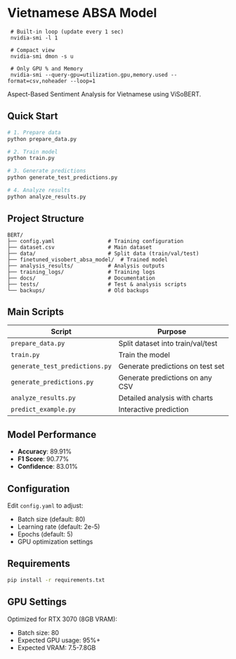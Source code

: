 # Vietnamese ABSA Model

     # Built-in loop (update every 1 sec)
     nvidia-smi -l 1

     # Compact view
     nvidia-smi dmon -s u

     # Only GPU % and Memory
     nvidia-smi --query-gpu=utilization.gpu,memory.used --format=csv,noheader --loop=1

Aspect-Based Sentiment Analysis for Vietnamese using ViSoBERT.

## Quick Start

```bash
# 1. Prepare data
python prepare_data.py

# 2. Train model
python train.py

# 3. Generate predictions
python generate_test_predictions.py

# 4. Analyze results
python analyze_results.py
```

## Project Structure

```
BERT/
├── config.yaml                 # Training configuration
├── dataset.csv                 # Main dataset
├── data/                       # Split data (train/val/test)
├── finetuned_visobert_absa_model/  # Trained model
├── analysis_results/           # Analysis outputs
├── training_logs/              # Training logs
├── docs/                       # Documentation
├── tests/                      # Test & analysis scripts
└── backups/                    # Old backups
```

## Main Scripts

| Script | Purpose |
|--------|---------|
| `prepare_data.py` | Split dataset into train/val/test |
| `train.py` | Train the model |
| `generate_test_predictions.py` | Generate predictions on test set |
| `generate_predictions.py` | Generate predictions on any CSV |
| `analyze_results.py` | Detailed analysis with charts |
| `predict_example.py` | Interactive prediction |

## Model Performance

- **Accuracy**: 89.91%
- **F1 Score**: 90.77%
- **Confidence**: 83.01%

## Configuration

Edit `config.yaml` to adjust:
- Batch size (default: 80)
- Learning rate (default: 2e-5)
- Epochs (default: 5)
- GPU optimization settings

## Requirements

```bash
pip install -r requirements.txt
```

## GPU Settings

Optimized for RTX 3070 (8GB VRAM):
- Batch size: 80
- Expected GPU usage: 95%+
- Expected VRAM: 7.5-7.8GB
